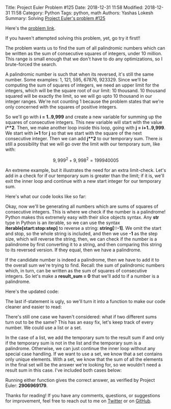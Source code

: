 Title: Project Euler Problem #125
Date: 2018-12-31 11:58
Modified: 2018-12-31 11:58
Category: Python
Tags: python, math
Authors: Yashas Lokesh
Summary: Solving [Project Euler's problem #125](https://projecteuler.net/problem=125)

Here's the [problem link](https://projecteuler.net/problem=125).

If you haven't attempted solving this problem, yet, go try it first!!

The problem wants us to find the sum of all palindromic numbers which can be written as the sum of consecutive squares of integers, under 10 million. This range is small enough that we don't have to do any optimizations, so I brute-forced the search.

A palindromic number is such that when its reversed, it's still the same number. Some examples: 1, 121, 595, 67876, 923329. Since we'll be computing the sum of squares of integers, we need an upper limit for the integers, which will be the square root of our limit: 10 thousand. 10 thousand squared will be exactly the limit, so we will go upto 10 thousand in our integer ranges. We're not counting 1 because the problem states that we're only concerned with the squares of positive integers.

So we'll go with **i = 1..9,999** and create a new variable for summing up the squares of consecutive integers. This new variable will start with the value **i\*\*2**. Then, we make another loop inside this loop, going with **j = i+1..9,999**. We start with **i+1** for **j** so that we start with the square of the next consecutive integer. Then we can add **j\*\*2** to our temporary sum. There *is* still a possibility that we will go over the limit with our temporary sum, like with:

$$
9,999^2 + 9,998^2 = 199940005
$$

An extreme example, but it illustrates the need for an extra limit-check. Let's add in a check for if our temporary sum is greater than the limit; if it is, we'll exit the inner loop and continue with a new start integer for our temporary sum.

Here's what our code looks like so far:
<script src="https://gist.github.com/yashaslokesh/73a32aed50c87bda7d739e9284467056.js"></script>

Okay, now we'll be generating all numbers which are sums of squares of consecutive integers. This is where we check if the number is a palindrome! Python makes this extremely easy with their slice objects syntax. Any **str** type in Python is an iterable, so we can use the syntax **iterable\[start:stop:step\]** to reverse a string: **string\[::-1\]**. We omit the start and stop, so the whole string is included, and then we use **-1** as the step size, which will reverse the string, then, we can check if the number is a palindrome by first converting it to a string, and then comparing this string to its reversed version. If they equal, then we have a palindrome.

If the candidate number is indeed a palindrome, then we have to add it to the overall sum we're trying to find. Recall: the sum of palindromic numbers which, in turn, can be written as the sum of squares of consecutive integers. So let's make a **result_sum = 0** that we'll add to if a number is a palindrome.

Here's the updated code:
<script src="https://gist.github.com/yashaslokesh/4ed6d1e48b6143d19f26c9cd96ca59c8.js"></script>

The last if-statement is ugly, so we'll turn it into a function to make our code cleaner and easier to read:
<script src="https://gist.github.com/yashaslokesh/a8fe484a57bab4d18db150f7f68f0dc7.js"></script>

There's still one case we haven't considered: what if two different sums turn out to be the same? This has an easy fix, let's keep track of every number. We could use a list or a set.

In the case of a list, we add the temporary sum to the result sum if and only if the temporary sum is not in the list and the temporary sum is a palindrome. Otherwise, we can just continue the inner loop without any special case handling. If we want to use a set, we know that a set contains only unique elements. With a set, we know that the sum of all the elements in the final set will be the answer we're looking for, so we wouldn't need a result sum in this case. I've included both cases below:

<script src="https://gist.github.com/yashaslokesh/be8bd509220b9b7fbe7d66dc5fa47a6d.js"></script>

Running either function gives the correct answer, as verified by Project Euler: **2906969179**.

Thanks for reading! If you have any comments, questions, or suggestions for improvement, feel free to reach out to me on [Twitter](https://twitter.com/yashaslokesh_) or on [GitHub](https://github.com/yashaslokesh).